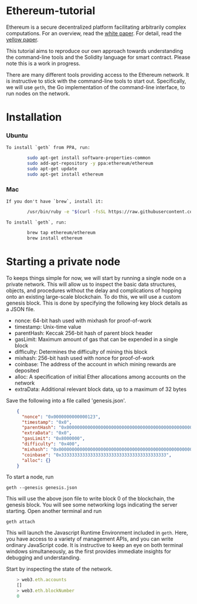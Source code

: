 # Ethereum-tutorial

Ethereum is a secure decentralized platform facilitating arbitrarily complex computations. For an overview, read the [white paper](https://github.com/ethereum/wiki/wiki/White-Paper). For detail, read the [yellow paper](http://gavwood.com/paper.pdf).

This tutorial aims to reproduce our own approach towards understanding the command-line tools and the Solidity language for smart contract. Please note this is a work in progress.

There are many different tools providing access to the Ethereum network. It is instructive to stick with the command-line tools to start out. Specifically, we will use `geth`, the Go implementation of the command-line interface, to run nodes on the network.


# Installation

### Ubuntu ###
	To install `geth` from PPA, run:

```bash
		sudo apt-get install software-properties-common
		sudo add-apt-repository -y ppa:ethereum/ethereum
		sudo apt-get update
		sudo apt-get install ethereum
```

### Mac ###
	If you don't have `brew`, install it:
		
```bash
		/usr/bin/ruby -e "$(curl -fsSL https://raw.githubusercontent.com/Homebrew/install/master/install)"
```
	To install `geth`, run:

```bash
		brew tap ethereum/ethereum
		brew install ethereum
```


# Starting a private node
To keeps things simple for now, we will start by running a single node on a private network. This will allow us to inspect the basic data structures, objects, and procedures without the delay and complications of hopping onto an existing large-scale blockchain. To do this, we will use a custom genesis block. This is done by specifying the following key block details as a JSON file.

* nonce: 64-bit hash used with mixhash for proof-of-work
* timestamp: Unix-time value
* parentHash: Keccak 256-bit hash of parent block header
* gasLimit: Maximum amount of gas that can be expended in a single block
* difficulty: Determines the difficulty of mining this block
* mixhash: 256-bit hash used with nonce for proof-of-work
* coinbase: The address of the account in which mining rewards are deposited
* alloc: A specification of initial Ether allocations among accounts on the network
* extraData: Additional relevant block data, up to a maximum of 32 bytes

Save the following into a file called 'genesis.json'.

```json
    {
      "nonce": "0x0000000000000123",
      "timestamp": "0x0",
      "parentHash": "0x0000000000000000000000000000000000000000000000000000000000000000",
      "extraData": "0x0",
      "gasLimit": "0x8000000",
      "difficulty": "0x400",
      "mixhash": "0x0000000000000000000000000000000000000000000000000000000000000000",
      "coinbase": "0x3333333333333333333333333333333333333333",
      "alloc": {}
    }	
```

To start a node, run

	geth --genesis genesis.json

This will use the above json file to write block 0 of the blockchain, the genesis block. You will see
some networking logs indicating the server starting. Open another terminal and run

	geth attach

This will launch the Javascript Runtime Environment included in `geth`. Here, you have access to a
variety of management APIs, and you can write ordinary JavaScript code. It is instructive to keep
an eye on both terminal windows simultaneously, as the first provides immediate insights for debugging
and understanding.

Start by inspecting the state of the network. 

```javascript
	> web3.eth.accounts
	[]
	> web3.eth.blockNumber
	0
```
